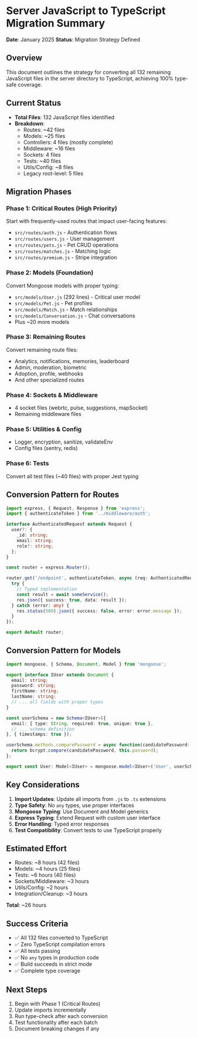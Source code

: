 # Server JavaScript to TypeScript Migration Summary

**Date**: January 2025
**Status**: Migration Strategy Defined

## Overview

This document outlines the strategy for converting all 132 remaining JavaScript files in the server directory to TypeScript, achieving 100% type-safe coverage.

## Current Status

- **Total Files**: 132 JavaScript files identified
- **Breakdown**:
  - Routes: ~42 files
  - Models: ~25 files  
  - Controllers: 4 files (mostly complete)
  - Middleware: ~16 files
  - Sockets: 4 files
  - Tests: ~40 files
  - Utils/Config: ~8 files
  - Legacy root-level: 5 files

## Migration Phases

### Phase 1: Critical Routes (High Priority)
Start with frequently-used routes that impact user-facing features:
- `src/routes/auth.js` - Authentication flows
- `src/routes/users.js` - User management
- `src/routes/pets.js` - Pet CRUD operations
- `src/routes/matches.js` - Matching logic
- `src/routes/premium.js` - Stripe integration

### Phase 2: Models (Foundation)
Convert Mongoose models with proper typing:
- `src/models/User.js` (292 lines) - Critical user model
- `src/models/Pet.js` - Pet profiles
- `src/models/Match.js` - Match relationships
- `src/models/Conversation.js` - Chat conversations
- Plus ~20 more models

### Phase 3: Remaining Routes
Convert remaining route files:
- Analytics, notifications, memories, leaderboard
- Admin, moderation, biometric
- Adoption, profile, webhooks
- And other specialized routes

### Phase 4: Sockets & Middleware
- 4 socket files (webrtc, pulse, suggestions, mapSocket)
- Remaining middleware files

### Phase 5: Utilities & Config
- Logger, encryption, sanitize, validateEnv
- Config files (sentry, redis)

### Phase 6: Tests
Convert all test files (~40 files) with proper Jest typing

## Conversion Pattern for Routes

```typescript
import express, { Request, Response } from 'express';
import { authenticateToken } from '../middleware/auth';

interface AuthenticatedRequest extends Request {
  user?: {
    _id: string;
    email: string;
    role?: string;
  };
}

const router = express.Router();

router.get('/endpoint', authenticateToken, async (req: AuthenticatedRequest, res: Response): Promise<void> => {
  try {
    // Typed implementation
    const result = await someService();
    res.json({ success: true, data: result });
  } catch (error: any) {
    res.status(500).json({ success: false, error: error.message });
  }
});

export default router;
```

## Conversion Pattern for Models

```typescript
import mongoose, { Schema, Document, Model } from 'mongoose';

export interface IUser extends Document {
  email: string;
  password: string;
  firstName: string;
  lastName: string;
  // ... all fields with proper types
}

const userSchema = new Schema<IUser>({
  email: { type: String, required: true, unique: true },
  // ... schema definition
}, { timestamps: true });

userSchema.methods.comparePassword = async function(candidatePassword: string): Promise<boolean> {
  return bcrypt.compare(candidatePassword, this.password);
};

export const User: Model<IUser> = mongoose.model<IUser>('User', userSchema);
```

## Key Considerations

1. **Import Updates**: Update all imports from `.js` to `.ts` extensions
2. **Type Safety**: No `any` types, use proper interfaces
3. **Mongoose Typing**: Use Document and Model generics
4. **Express Typing**: Extend Request with custom user interface
5. **Error Handling**: Typed error responses
6. **Test Compatibility**: Convert tests to use TypeScript properly

## Estimated Effort

- Routes: ~8 hours (42 files)
- Models: ~4 hours (25 files)
- Tests: ~6 hours (40 files)
- Sockets/Middleware: ~3 hours
- Utils/Config: ~2 hours
- Integration/Cleanup: ~3 hours

**Total**: ~26 hours

## Success Criteria

- ✅ All 132 files converted to TypeScript
- ✅ Zero TypeScript compilation errors
- ✅ All tests passing
- ✅ No `any` types in production code
- ✅ Build succeeds in strict mode
- ✅ Complete type coverage

## Next Steps

1. Begin with Phase 1 (Critical Routes)
2. Update imports incrementally
3. Run type-check after each conversion
4. Test functionality after each batch
5. Document breaking changes if any

